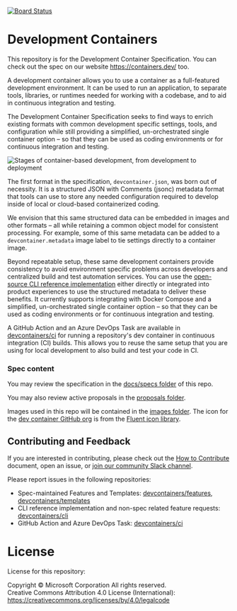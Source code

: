 [![Board Status](https://dev.azure.com/fernandobanda071/de6eb2d1-042b-4ee8-89f2-b33035ea91b3/c4ec67c0-a3c7-47d3-9538-264ce93dadce/_apis/work/boardbadge/c995a2cb-86f0-42fe-907b-389edba25620)](https://dev.azure.com/fernandobanda071/de6eb2d1-042b-4ee8-89f2-b33035ea91b3/_boards/board/t/c4ec67c0-a3c7-47d3-9538-264ce93dadce/Microsoft.RequirementCategory)
# Development Containers

This repository is for the Development Container Specification. You can check out the spec on our website https://containers.dev/ too.

A development container allows you to use a container as a full-featured development environment. It can be used to run an application, to separate tools, libraries, or runtimes needed for working with a codebase, and to aid in continuous integration and testing.

The Development Container Specification seeks to find ways to enrich existing formats with common development specific settings, tools, and configuration while still providing a simplified, un-orchestrated single container option – so that they can be used as coding environments or for continuous integration and testing.

![Stages of container-based development, from development to deployment](images/dev-container-stages.png)

The first format in the specification, `devcontainer.json`, was born out of necessity. It is a structured JSON with Comments (jsonc) metadata format that tools can use to store any needed configuration required to develop inside of local or cloud-based containerized coding. 

We envision that this same structured data can be embedded in images and other formats – all while retaining a common object model for consistent processing. For example, some of this same metadata can be added to a `devcontainer.metadata` image label to tie settings directly to a container image.

Beyond repeatable setup, these same development containers provide consistency to avoid environment specific problems across developers and centralized build and test automation services. You can use the [open-source CLI reference implementation](https://github.com/devcontainers/cli) either directly or integrated into product experiences to use the structured metadata to deliver these benefits. It currently supports integrating with Docker Compose and a simplified, un-orchestrated single container option – so that they can be used as coding environments or for continuous integration and testing.

A GitHub Action and an Azure DevOps Task are available in [devcontainers/ci](https://github.com/devcontainers/ci) for running a repository's dev container in continuous integration (CI) builds. This allows you to reuse the same setup that you are using for local development to also build and test your code in CI.

### Spec content

You may review the specification in the [docs/specs folder](https://github.com/devcontainers/spec/tree/main/docs/specs) of this repo.

You may also review active proposals in the [proposals folder](https://github.com/devcontainers/spec/tree/main/proposals).

Images used in this repo will be contained in the [images folder](/images). The icon for the [dev container GitHub org](https://github.com/devcontainers) is from the [Fluent icon library](https://github.com/microsoft/fluentui-system-icons/blob/master/assets/Cube/SVG/ic_fluent_cube_32_filled.svg).

## Contributing and Feedback

If you are interested in contributing, please check out the [How to Contribute](contributing.md) document, open an issue, or [join our community Slack channel](https://aka.ms/dev-container-community).

Please report issues in the following repositories:

- Spec-maintained Features and Templates: [devcontainers/features](https://github.com/devcontainers/features), [devcontainers/templates](https://github.com/devcontainers/templates)
- CLI reference implementation and non-spec related feature requests: [devcontainers/cli](https://github.com/devcontainers/cli)
- GitHub Action and Azure DevOps Task: [devcontainers/ci](https://github.com/devcontainers/ci)

# License

License for this repository:

Copyright © Microsoft Corporation All rights reserved.<br />
Creative Commons Attribution 4.0 License (International): https://creativecommons.org/licenses/by/4.0/legalcode
